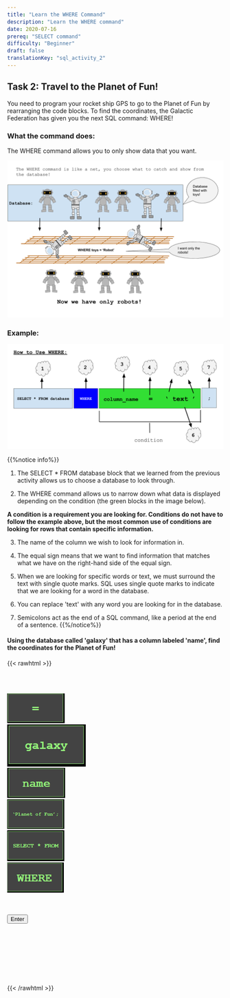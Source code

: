 ```yaml
---
title: "Learn the WHERE Command"
description: "Learn the WHERE command"
date: 2020-07-16
prereq: "SELECT command"
difficulty: "Beginner"
draft: false
translationKey: "sql_activity_2"
---
```

<!-- Links for javascript and CSS needed for drop down logic -->
<link rel="stylesheet" href="../default/_default.css" type="text/css"></link>
<link rel="stylesheet" href="_activity2.css" type="text/css"></link>
<script type="text/javascript" src="../default/_default.js"></script>
<script type="text/javascript" src="_activity2.js"></script>

<!-- Embed YouTube Video Link here when ready -->

## Task 2: Travel to the Planet of Fun!

You need to program your rocket ship GPS to go to the Planet of Fun by rearranging the code blocks. To find the coordinates,
the Galactic Federation has given you the next SQL command: WHERE!

### What the command does:
The WHERE command allows you to only show data that you want.

![Explain](assets/Where_Explain.png)

### Example:

![Ex](assets/Where_Ex.png)

{{%notice info%}}
1. The SELECT * FROM database block that we learned from the previous activity allows us to choose a database to look through.

2. The WHERE command allows us to narrow down what data is displayed depending on the condition (the green blocks in the image below).

**A condition is a requirement you are looking for. Conditions do not have to follow the example above, but the most common use of conditions are looking for rows that contain specific information.**

3. The name of the column we wish to look for information in.
 
4. The equal sign means that we want to find information that matches what we have on the right-hand side of the equal sign. 

5. When we are looking for specific words or text, we must surround the text with single quote marks. SQL uses single quote marks to indicate that we are looking for a word in the database.

6. You can replace 'text' with any word you are looking for in the database.

7. Semicolons act as the end of a SQL command, like a period at the end of a sentence.
{{%/notice%}}


#### Using the database called 'galaxy' that has a column labeled 'name', find the coordinates for the Planet of Fun!

<!-- rearrange code blocks on terminal to get coordinate block -->

{{< rawhtml >}}

<div class="terminal_div" id="terminal_div">

<!-- Rectangles to Receive blocks -->
<div id="div7" class="dropClass" ondrop="drop(event)" ondragover="allowDrop(event)";> </div>
<div id="div8" class="dropClass" ondrop="drop(event)" ondragover="allowDrop(event)";> </div>
<div id="div9" class="dropClass" ondrop="drop(event)" ondragover="allowDrop(event)";> </div>
<div id="div10" class="dropClass" ondrop="drop(event)" ondragover="allowDrop(event)";> </div>
<div id="div11" class="dropClass" ondrop="drop(event)" ondragover="allowDrop(event)";> </div>
<div id="div12" class="dropClass" ondrop="drop(event)" ondragover="allowDrop(event)";> </div>

<div style="clear: both;"></div>

<br><br>

<div id="div1" class ="codeBlocks" ondrop="drop(event)" ondragover="allowDrop(event)">
<img class="img" id="answer5" src="assets/Equal.PNG" draggable="true" ondragstart="drag(event)" id="drag1">
</div>

<div id="div2" class="codeBlocks" ondrop="drop(event)" ondragover="allowDrop(event)">
<img class="img" img id="answer2" src="assets/galaxy_block.png" draggable="true" ondragstart="drag(event)" id="drag2">
</div>

<div id="div3" class="codeBlocks" ondrop="drop(event)" ondragover="allowDrop(event)">
<img class="img" img id="answer4" src="assets/Name_Block.PNG" draggable="true" ondragstart="drag(event)" id="drag3">
</div>

<div id="div4" class="codeBlocks" ondrop="drop(event)" ondragover="allowDrop(event)">
<img class="img" img id="answer6" src="assets/Planet_Fun_Block.PNG" draggable="true" ondragstart="drag(event)" id="drag4">
</div>

<div style="clear: both;"></div>

<div id="buffer" class="codeBlocks" style="border: none;"></div>

<div id="div5" class="codeBlocks" ondrop="drop(event)" ondragover="allowDrop(event)">
<img class="img" img id="answer1" src="assets/Select_From_Block.PNG" draggable="true" ondragstart="drag(event)" id="drag5">
</div>

<div id="div6" class="codeBlocks" ondrop="drop(event)" ondragover="allowDrop(event)">
<img class="img" img id="answer3" src="assets/Where_Block.PNG" draggable="true" ondragstart="drag(event)" id="drag5">
</div>

<div style="clear: both;"></div>
<br><br>

<!-- Press Enter and if correct, unhide coordinate block -->
<button class="button button1" onclick="check()"> Enter </button>

</div>


<img id="planet" alt="planet" style="visibility:hidden"/>

<div id="text" style="visibility:hidden">
<p> Now that you know where the Planet of Fun is, we can find more information about it and ignore the other planets. Lets go to the Planet of Fun! </p>
</div>

<img id="gps" alt="gps" style="visibility:hidden"/>

{{< /rawhtml >}}
